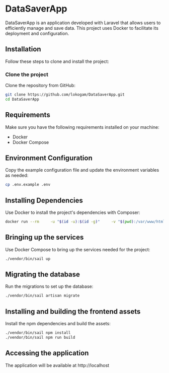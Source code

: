 
# DataSaverApp

DataSaverApp is an application developed with Laravel that allows users to efficiently manage and save data. This project uses Docker to facilitate its deployment and configuration.

## Installation

Follow these steps to clone and install the project:

### Clone the project

Clone the repository from GitHub:

```bash
git clone https://github.com/lokogam/DataSaverApp.git
cd DataSaverApp
```

## Requirements

Make sure you have the following requirements installed on your machine:

- Docker
- Docker Compose

## Environment Configuration

Copy the example configuration file and update the environment variables as needed:

```bash
cp .env.example .env
```

## Installing Dependencies

Use Docker to install the project's dependencies with Composer:

```bash
docker run --rm     -u "$(id -u):$(id -g)"     -v "$(pwd):/var/www/html"     -w /var/www/html     laravelsail/php83-composer:latest     composer install --ignore-platform-reqs
```

## Bringing up the services

Use Docker Compose to bring up the services needed for the project:

```bash
./vendor/bin/sail up
```

## Migrating the database

Run the migrations to set up the database:

```bash
./vendor/bin/sail artisan migrate
```

## Installing and building the frontend assets

Install the npm dependencies and build the assets:

```bash
./vendor/bin/sail npm install
./vendor/bin/sail npm run build
```

## Accessing the application

The application will be available at http://localhost
